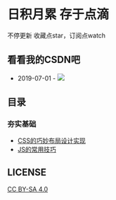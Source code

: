 
# 日积月累 存于点滴 
 
不停更新 收藏点star，订阅点watch

## 看看我的CSDN吧

* 2019-07-01 - [![](https://img.shields.io/badge/CSDN-%E5%89%8D%E7%AB%AF%E8%AE%BE%E8%AE%A1%E8%AF%97-brightgreen)](https://blog.csdn.net/weixin_45416217)

## 目录

### 夯实基础

* [CSS的巧妙布局设计实现](https://github.com/Superljf/The-front-end-warehouse/blob/master/CSS.md)
* [JS的常用技巧](https://github.com/Superljf/Blog/blob/master/javaScript%E5%B8%B8%E7%94%A8%E5%87%BD%E6%95%B0.md)




## LICENSE
[CC BY-SA 4.0](https://creativecommons.org/licenses/by-sa/4.0/deed.zh)


